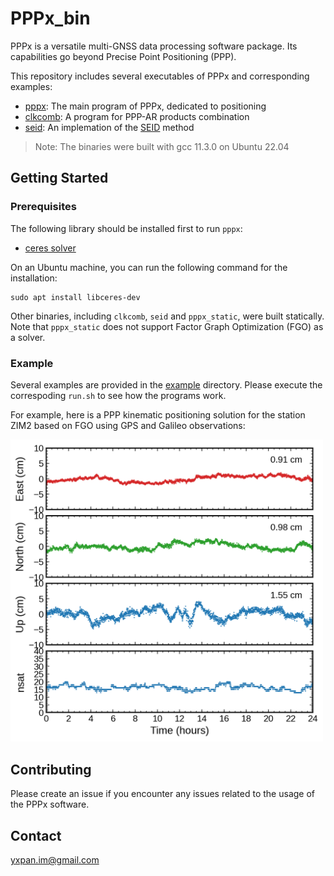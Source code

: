 # PPPx\_bin

PPPx is a versatile multi-GNSS data processing software package. Its capabilities
go beyond Precise Point Positioning (PPP).

This repository includes several executables of PPPx and corresponding examples:
- [pppx](example/pppx/README.md): The main program of PPPx, dedicated to positioning
- [clkcomb](example/clkcomb/README.md): A program for PPP-AR products combination
- [seid](example/seid/README.md): An implemation of the [SEID](https://doi.org/10.1029/2009GL040018) method

> Note: The binaries were built with gcc 11.3.0 on Ubuntu 22.04



## Getting Started

### Prerequisites

The following library should be installed first to run `pppx`:
- [ceres solver](http://ceres-solver.org)

On an Ubuntu machine, you can run the following command for the installation:
```shell
sudo apt install libceres-dev
```

Other binaries, including `clkcomb`, `seid` and `pppx_static`, were built statically.
Note that `pppx_static` does not support Factor Graph Optimization (FGO) as a solver.



### Example

Several examples are provided in the [example](example/) directory. Please execute the
correspoding `run.sh` to see how the programs work.

For example, here is a PPP kinematic positioning solution for the station ZIM2
based on FGO using GPS and Galileo observations:

<img src="example/pppx/03_ppp_fgo/ZIM200CHE_R_20221000000_01D_30S_MO.png" width="500">



## Contributing

Please create an issue if you encounter any issues related to the usage of the PPPx software.



## Contact

yxpan.im@gmail.com
